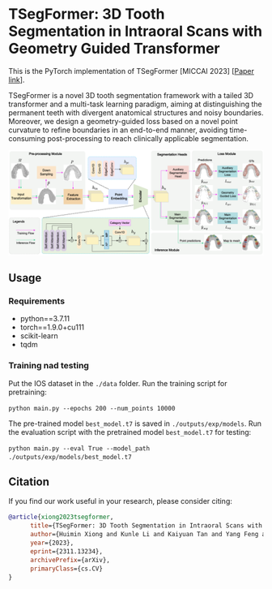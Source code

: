 # TSegFormer: 3D Tooth Segmentation in Intraoral Scans with Geometry Guided Transformer

This is the PyTorch implementation of TSegFormer [MICCAI 2023] [[Paper link](https://link.springer.com/chapter/10.1007/978-3-031-43987-2_41)]. 

TSegFormer is a novel 3D tooth segmentation framework with a tailed 3D transformer and a multi-task learning paradigm, 
aiming at distinguishing the permanent teeth with divergent anatomical structures and noisy boundaries. Moreover, we 
design a geometry-guided loss based on a novel point curvature to refine boundaries in an end-to-end manner, avoiding 
time-consuming post-processing to reach clinically applicable segmentation.

![avatar](pipeline.png)

## Usage

### Requirements

* python==3.7.11
* torch==1.9.0+cu111
* scikit-learn
* tqdm

### Training nad testing 
Put the IOS dataset in the `./data` folder.
Run the training script for pretraining:

`python main.py --epochs 200 --num_points 10000`

The pre-trained model `best_model.t7` is saved in `./outputs/exp/models`.
Run the evaluation script with the pretrained model `best_model.t7` for testing:

`python main.py --eval True --model_path ./outputs/exp/models/best_model.t7`

## Citation

If you find our work useful in your research, please consider citing:

```bibtex
@article{xiong2023tsegformer,
      title={TSegFormer: 3D Tooth Segmentation in Intraoral Scans with Geometry Guided Transformer}, 
      author={Huimin Xiong and Kunle Li and Kaiyuan Tan and Yang Feng and Joey Tianyi Zhou and Jin Hao and Haochao Ying and Jian Wu and Zuozhu Liu},
      year={2023},
      eprint={2311.13234},
      archivePrefix={arXiv},
      primaryClass={cs.CV}
}


```